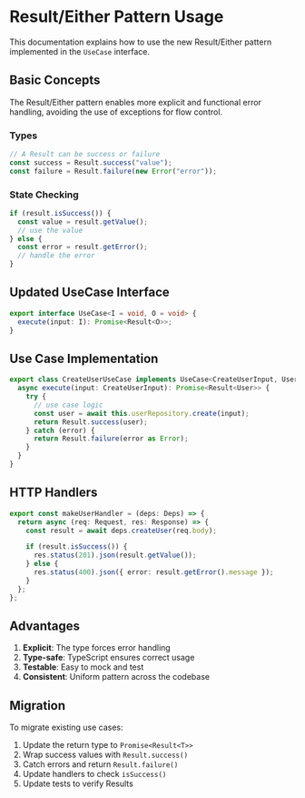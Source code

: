 # Result/Either Pattern Usage

This documentation explains how to use the new Result/Either pattern implemented in the `UseCase` interface.

## Basic Concepts

The Result/Either pattern enables more explicit and functional error handling, avoiding the use of exceptions for flow control.

### Types

```typescript
// A Result can be success or failure
const success = Result.success("value");
const failure = Result.failure(new Error("error"));
```

### State Checking

```typescript
if (result.isSuccess()) {
  const value = result.getValue();
  // use the value
} else {
  const error = result.getError();
  // handle the error
}
```

## Updated UseCase Interface

```typescript
export interface UseCase<I = void, O = void> {
  execute(input: I): Promise<Result<O>>;
}
```

## Use Case Implementation

```typescript
export class CreateUserUseCase implements UseCase<CreateUserInput, User> {
  async execute(input: CreateUserInput): Promise<Result<User>> {
    try {
      // use case logic
      const user = await this.userRepository.create(input);
      return Result.success(user);
    } catch (error) {
      return Result.failure(error as Error);
    }
  }
}
```

## HTTP Handlers

```typescript
export const makeUserHandler = (deps: Deps) => {
  return async (req: Request, res: Response) => {
    const result = await deps.createUser(req.body);

    if (result.isSuccess()) {
      res.status(201).json(result.getValue());
    } else {
      res.status(400).json({ error: result.getError().message });
    }
  };
};
```

## Advantages

1. **Explicit**: The type forces error handling
2. **Type-safe**: TypeScript ensures correct usage
3. **Testable**: Easy to mock and test
4. **Consistent**: Uniform pattern across the codebase

## Migration

To migrate existing use cases:

1. Update the return type to `Promise<Result<T>>`
2. Wrap success values with `Result.success()`
3. Catch errors and return `Result.failure()`
4. Update handlers to check `isSuccess()`
5. Update tests to verify Results
